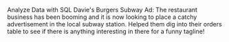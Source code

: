 Analyze Data with SQL
Davie's Burgers Subway Ad:
The restaurant business has been booming and it is now looking to place a catchy advertisement in the local subway station.
Helped them dig into their orders table to see if there is anything interesting in there for a funny tagline!

